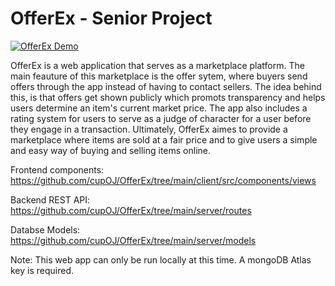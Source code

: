 # OfferEx - Senior Project

[![OfferEx Demo](https://drive.google.com/uc?export=download&id=1N5q44i0T1PKAIJJ9qe8a-FxZKjnBMlbI)](https://youtu.be/vIEJwMNeA4k)


OfferEx is a web application that serves as a marketplace platform.  The main feauture of this marketplace is the offer sytem, where buyers send offers through the app instead of having to contact sellers. The idea behind this, is that offers get shown publicly which promots transparency and helps users determine an item's current market price. The app also includes a rating system for users to serve as a judge of character for a user before they engage in a transaction. Ultimately, OfferEx aimes to provide a marketplace where items are sold at a fair price and to give users a simple and easy way of buying and selling items online.


Frontend components: https://github.com/cupOJ/OfferEx/tree/main/client/src/components/views

Backend REST API: https://github.com/cupOJ/OfferEx/tree/main/server/routes

Databse Models: https://github.com/cupOJ/OfferEx/tree/main/server/models

Note: This web app can only be run locally at this time. A mongoDB Atlas key is required.

